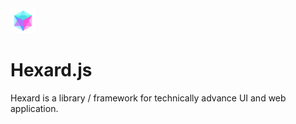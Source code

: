 <img src="./hexard.png" height="40px" width="40px">

# Hexard.js
Hexard is a library / framework for technically advance UI and web application.
